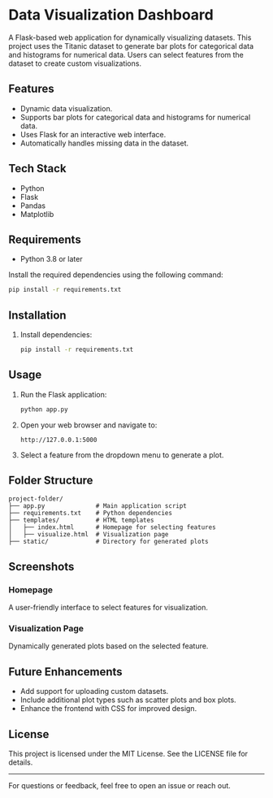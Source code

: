 # Data Visualization Dashboard

A Flask-based web application for dynamically visualizing datasets. This project uses the Titanic dataset to generate bar plots for categorical data and histograms for numerical data. Users can select features from the dataset to create custom visualizations.

## Features

- Dynamic data visualization.
- Supports bar plots for categorical data and histograms for numerical data.
- Uses Flask for an interactive web interface.
- Automatically handles missing data in the dataset.

## Tech Stack

- Python
- Flask
- Pandas
- Matplotlib

## Requirements

- Python 3.8 or later

Install the required dependencies using the following command:

```bash
pip install -r requirements.txt
```

## Installation

1. Install dependencies:

   ```bash
   pip install -r requirements.txt
   ```

## Usage

1. Run the Flask application:

   ```bash
   python app.py
   ```

2. Open your web browser and navigate to:

   ```
   http://127.0.0.1:5000
   ```

3. Select a feature from the dropdown menu to generate a plot.

## Folder Structure

```
project-folder/
├── app.py              # Main application script
├── requirements.txt    # Python dependencies
├── templates/          # HTML templates
│   ├── index.html      # Homepage for selecting features
│   ├── visualize.html  # Visualization page
├── static/             # Directory for generated plots
```

## Screenshots

### Homepage
A user-friendly interface to select features for visualization.

### Visualization Page
Dynamically generated plots based on the selected feature.

## Future Enhancements

- Add support for uploading custom datasets.
- Include additional plot types such as scatter plots and box plots.
- Enhance the frontend with CSS for improved design.

## License

This project is licensed under the MIT License. See the LICENSE file for details.

---

For questions or feedback, feel free to open an issue or reach out.

